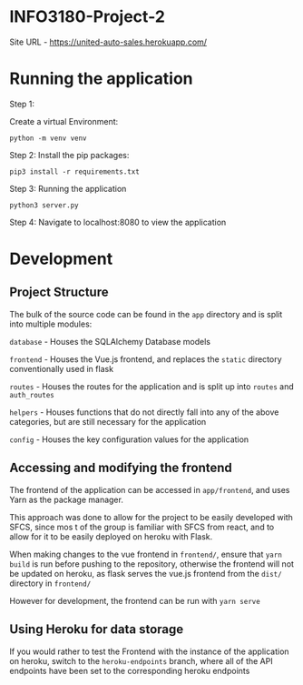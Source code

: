 # INFO3180-Project-2

Site URL - https://united-auto-sales.herokuapp.com/

# Running the application

Step 1:

Create a virtual Environment:

```
python -m venv venv
```

Step 2:
Install the pip packages:

```
pip3 install -r requirements.txt
```

Step 3:
Running the application

```
python3 server.py
```

Step 4:
Navigate to localhost:8080 to view the application

# Development

## Project Structure

The bulk of the source code can be found in the `app` directory and is split into multiple modules:

`database` - Houses the SQLAlchemy Database models

`frontend` - Houses the Vue.js frontend, and replaces the `static` directory conventionally used in flask

`routes` - Houses the routes for the application and is split up into `routes` and `auth_routes`

`helpers` - Houses functions that do not directly fall into any of the above categories, but are still necessary for the application

`config` - Houses the key configuration values for the application

## Accessing and modifying the frontend

The frontend of the application can be accessed in `app/frontend`, and uses Yarn as the package manager.

This approach was done to allow for the project to be easily developed with SFCS, since mos t of the group is familiar with SFCS from react, and to allow for it to be easily deployed on heroku with Flask.

When making changes to the vue frontend in `frontend/`, ensure that `yarn build` is run before pushing to the repository, otherwise the frontend will not be updated on heroku, as flask serves the vue.js frontend from the `dist/` directory in `frontend/`

However for development, the frontend can be run with `yarn serve`

## Using Heroku for data storage

If you would rather to test the Frontend with the instance of the application on heroku, switch to the `heroku-endpoints` branch, where all of the API endpoints have been set to the corresponding heroku endpoints
